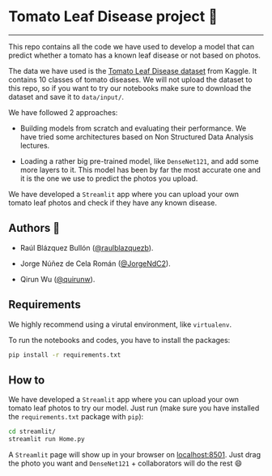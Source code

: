 # Tomato Leaf Disease project 🍅

---

This repo contains all the code we have used to develop a model that can predict whether a tomato has a known leaf disease or not based on photos.

The data we have used is the [Tomato Leaf Disease dataset](https://www.kaggle.com/datasets/kaustubhb999/tomatoleaf) from Kaggle. It contains 10 classes of tomato diseases. We will not upload the dataset to this repo, so if you want to try our notebooks make sure to download the dataset and save it to `data/input/`.

We have followed 2 approaches:

* Building models from scratch and evaluating their performance. We have tried some architectures based on Non Structured Data Analysis lectures.

* Loading a rather big pre-trained model, like `DenseNet121`, and add some more layers to it. This model has been by far the most accurate one and it is the one we use to predict the photos you upload.

We have developed a `Streamlit` app where you can upload your own tomato leaf photos and check if they have any known disease.

## Authors 📧

* Raúl Blázquez Bullón ([@raulblazquezb](https://github.com/raulblazquezb)).

* Jorge Núñez de Cela Román ([@JorgeNdC2](https://github.com/JorgeNdC2)).

* Qirun Wu ([@quirunw](https://github.com/qirunw)).

## Requirements

We highly recommend using a virutal environment, like `virtualenv`.

To run the notebooks and codes, you have to install the packages:

```bash
pip install -r requirements.txt
```

## How to

We have developed a `Streamlit` app where you can upload your own tomato leaf photos to try our model. Just run (make sure you have installed the `requirements.txt` package with `pip`):

```bash
cd streamlit/
streamlit run Home.py
```

A `Streamlit` page will show up in your browser on [localhost:8501](localhost:8501). Just drag the photo you want and `DenseNet121` + collaborators will do the rest 😄
